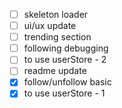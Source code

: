 - [ ] skeleton loader
- [ ] ui/ux update
- [ ] trending section
- [ ] following debugging
- [ ] to use userStore - 2
- [ ] readme update
- [X] follow/unfollow basic
- [X] to use userStore - 1
